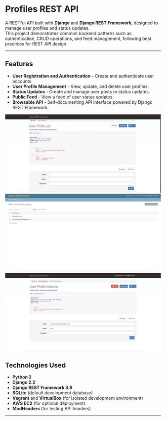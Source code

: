 # Profiles REST API

A RESTful API built with **Django** and **Django REST Framework**, designed to manage user profiles and status updates.  
This project demonstrates common backend patterns such as authentication, CRUD operations, and feed management, following best practices for REST API design.

---

## Features

- **User Registration and Authentication** - Create and authenticate user accounts.
- **User Profile Management** - View, update, and delete user profiles.
- **Status Updates** - Create and manage user posts or status updates.
- **Public Feed** - View a feed of user status updates.
- **Browsable API** - Self-documenting API interface powered by Django REST Framework.

![user-profile-list](images/user-profile-list.png)
![django-administration-user-profile](images/django-administration-user-profile.png)
![user-profile-instance](images/user-profile-instance.png)

## Technologies Used

- **Python 3**
- **Django 2.2**
- **Django REST Framework 3.9**
- **SQLite** (default development database)
- **Vagrant** and **VirtualBox** (for isolated development environment)
- **AWS EC2** (for optional deployment)
- **ModHeaders** (for testing API headers)

---
